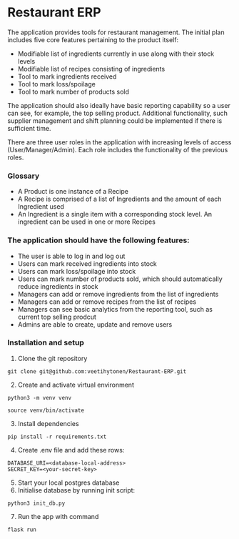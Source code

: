 # Restaurant ERP

The application provides tools for restaurant management. The initial plan includes five core features pertaining to the product itself:
* Modifiable list of ingredients currently in use along with their stock levels
* Modifiable list of recipes consisting of ingredients
* Tool to mark ingredients received
* Tool to mark loss/spoilage 
* Tool to mark number of products sold

The application should also ideally have basic reporting capability so a user can see, for example, the top selling product. Additional functionality, such supplier management and shift planning could be implemented if there is sufficient time. 

There are three user roles in the application with increasing levels of access (User/Manager/Admin). Each role includes the functionality of the previous roles.

### Glossary
* A Product is one instance of a Recipe
* A Recipe is comprised of a list of Ingredients and the amount of each Ingredient used
* An Ingredient is a single item with a corresponding stock level. An ingredient can be used in one or more Recipes

### The application should have the following features:
* The user is able to log in and log out
* Users can mark received ingredients into stock
* Users can mark loss/spoilage into stock
* Users can mark number of products sold, which should automatically reduce ingredients in stock
* Managers can add or remove ingredients from the list of ingredients
* Managers can add or remove recipes from the list of recipes
* Managers can see basic analytics from the reporting tool, such as current top selling prodcut
* Admins are able to create, update and remove users

### Installation and setup
1. Clone the git repository
``` 
git clone git@github.com:veetihytonen/Restaurant-ERP.git
```
2. Create and activate virtual environment
``` 
python3 -m venv venv
```
``` 
source venv/bin/activate
```
3. Install dependencies
```
pip install -r requirements.txt
```
4. Create .env file and add these rows:
```
DATABASE_URI=<database-local-address>
SECRET_KEY=<your-secret-key>
```
5. Start your local postgres database
6. Initialise database by running init script:
```
python3 init_db.py
```
7. Run the app with command
```
flask run
```